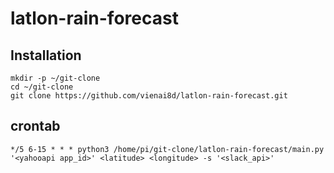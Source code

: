 # latlon-rain-forecast

## Installation

```
mkdir -p ~/git-clone
cd ~/git-clone
git clone https://github.com/vienai8d/latlon-rain-forecast.git
```

## crontab

```
*/5 6-15 * * * python3 /home/pi/git-clone/latlon-rain-forecast/main.py '<yahooapi app_id>' <latitude> <longitude> -s '<slack_api>'
```
